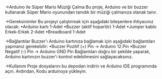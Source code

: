 →Arduino ile Süper Mario Müziği Çalma
Bu proje, Arduino ve bir buzzer kullanarak Süper Mario oyunundan tanıdık bir müziği çalmanıza olanak tanır.

→Gereksinimler
Bu projeyi çalıştırmak için aşağıdaki bileşenlere ihtiyacınız olacak:
•Arduino kartı 1-Adet
•Buzzer (aktif hoparlör) 1-Adet
•Jumper kablo Erkek-Erkek 2-Adet
•Breadboard 1-Adet

→Bağlantılar
Buzzer'ı Arduino kartınıza bağlamak için aşağıdaki bağlantıları yapmanız gerekebilir:
•Buzzer Pozitif (+) Pin -> Arduino 12.Pin
•Buzzer Negatif (-) Pin -> Arduino GND Pin
Bağlantıları doğru bir şekilde yaparak, Arduino kartınızın buzzer'ı kontrol edebilmesini sağlayacaksınız.

→Kullanım
Proje dosyalarını bu depodan indirin ve Arduino IDE programında açın. Ardından, Kodu arduinoya yükleyin.
